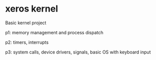 # xeros kernel

Basic kernel project

p1: memory management and process dispatch

p2: timers, interrupts

p3: system calls, device drivers, signals, basic OS with keyboard input

